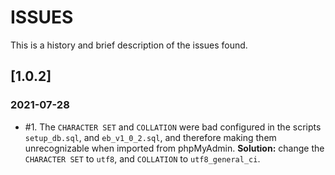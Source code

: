 # ISSUES
This is a history and brief description of the issues found.

## [1.0.2]
### 2021-07-28

- #1. The `CHARACTER SET` and `COLLATION` were bad configured in the scripts `setup_db.sql`, and
`eb_v1_0_2.sql`, and therefore making them unrecognizable when imported from phpMyAdmin. 
**Solution:** change the `CHARACTER SET` to `utf8`, and `COLLATION` to `utf8_general_ci`.
